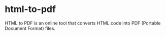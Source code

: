 # html-to-pdf
HTML to PDF is an online tool that converts HTML code into PDF (Portable Document Format) files.

